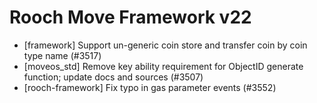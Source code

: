 # Rooch Move Framework v22

- [framework] Support un-generic coin store and transfer coin by coin type name (#3517)
- [moveos_std] Remove key ability requirement for ObjectID generate function; update docs and sources (#3507)
- [rooch-framework] Fix typo in gas parameter events (#3552)
